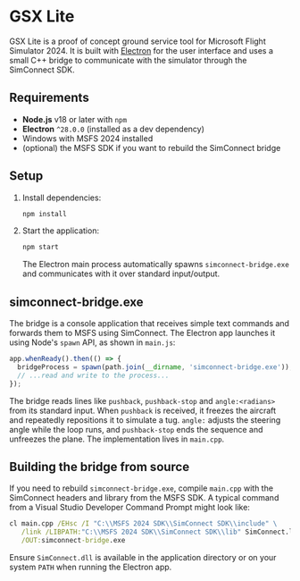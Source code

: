 # GSX Lite

GSX Lite is a proof of concept ground service tool for Microsoft Flight Simulator 2024. It is built with [Electron](https://electronjs.org/) for the user interface and uses a small C++ bridge to communicate with the simulator through the SimConnect SDK.

## Requirements

- **Node.js** v18 or later with `npm`
- **Electron** `^28.0.0` (installed as a dev dependency)
- Windows with MSFS 2024 installed
- (optional) the MSFS SDK if you want to rebuild the SimConnect bridge

## Setup

1. Install dependencies:
   ```bash
   npm install
   ```
2. Start the application:
   ```bash
   npm start
   ```
   The Electron main process automatically spawns `simconnect-bridge.exe` and communicates with it over standard input/output.

## simconnect-bridge.exe

The bridge is a console application that receives simple text commands and forwards them to MSFS using SimConnect. The Electron app launches it using Node's `spawn` API, as shown in `main.js`:

```javascript
app.whenReady().then(() => {
  bridgeProcess = spawn(path.join(__dirname, 'simconnect-bridge.exe'));
  // ...read and write to the process...
});
```

The bridge reads lines like `pushback`, `pushback-stop` and `angle:<radians>` from its standard input. When `pushback` is received, it freezes the aircraft and repeatedly repositions it to simulate a tug. `angle:` adjusts the steering angle while the loop runs, and `pushback-stop` ends the sequence and unfreezes the plane. The implementation lives in `main.cpp`.

## Building the bridge from source

If you need to rebuild `simconnect-bridge.exe`, compile `main.cpp` with the SimConnect headers and library from the MSFS SDK. A typical command from a Visual Studio Developer Command Prompt might look like:

```cmd
cl main.cpp /EHsc /I "C:\\MSFS 2024 SDK\\SimConnect SDK\\include" \
   /link /LIBPATH:"C:\\MSFS 2024 SDK\\SimConnect SDK\\lib" SimConnect.lib \
   /OUT:simconnect-bridge.exe
```

Ensure `SimConnect.dll` is available in the application directory or on your system `PATH` when running the Electron app.
